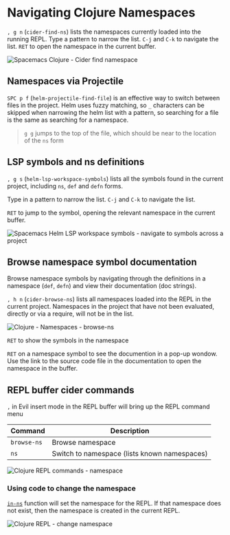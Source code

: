 # Navigating Clojure Namespaces

`, g n` (`cider-find-ns`) lists the namespaces currently loaded into the running REPL.  Type a pattern to narrow the list.  `C-j` and `C-k` to navigate the list.  `RET` to open the namespace in the current buffer.

![Spacemacs Clojure - Cider find namespace](https://raw.githubusercontent.com/practicalli/graphic-design/live/spacemacs/screenshots/spacemacs-clojure-cider-find-ns.png)

## Namespaces via Projectile

`SPC p f` (`helm-projectile-find-file`) is an effective way to switch between files in the project.  Helm uses fuzzy matching, so `_` characters can be skipped when narrowing the helm list with a pattern, so searching for a file is the same as searching for a namespace.

> `g g` jumps to the top of the file, which should be near to the location of the `ns` form


## LSP symbols and ns definitions

`, g s` (`helm-lsp-workspace-symbols`) lists all the symbols found in the current project, including `ns`, `def` and `defn` forms.

Type in a pattern to narrow the list. `C-j` and `C-k` to navigate the list.

`RET` to jump to the symbol, opening the relevant namespace in the current buffer.

![Spacemacs Helm LSP workspace symbols - navigate to symbols across a project](https://raw.githubusercontent.com/practicalli/graphic-design/live/spacemacs/screenshots/spacemacs-helm-lsp-workspace-symbols.png)


## Browse namespace symbol documentation

Browse namespace symbols by navigating through the definitions in a namespace (`def`, `defn`) and view their documentation (doc strings).

`, h n` (`cider-browse-ns`) lists all namespaces loaded into the REPL in the current project.  Namespaces in the project that have not been evaluated, directly or via a require, will not be in the list.

![Clojure - Namespaces - browse-ns](/images/spacemacs-clojure-namespace-browse-ns.png)

`RET` to show the symbols in the namespace

`RET` on a namespace symbol to see the documention in a pop-up wondow.  Use the link to the source code file in the documentation to open the namespace in the buffer.


## REPL buffer cider commands

`,` in Evil insert mode in the REPL buffer will bring up the REPL command menu

| Command     | Description                                  |
|-------------|----------------------------------------------|
| `browse-ns` | Browse namespace                             |
| `ns`        | Switch to namespace (lists known namespaces) |

![Clojure REPL commands - namespace](/images/spacemacs-clojure-repl-command-ns.png)


### Using code to change the namespace

[`in-ns`](https://clojuredocs.org/clojure.core/in-ns) function will set the namespace for the REPL.  If that namespace does not exist, then the namespace is created in the current REPL.

![Clojure REPL - change namespace](/images/spacemacs-clojure-repl-change-namespace-spacemacs-workshop.png)
